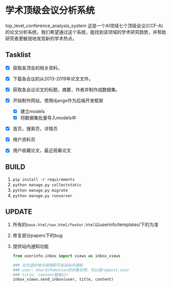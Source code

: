 # 学术顶级会议分析系统
top_level_conference_analysis_system
这是一个AI领域七个顶级会议(CCF-A)的论文分析系统，我们希望通过这个系统，能找到该领域的学术研究趋势，并帮助研究者更敏锐地发现新的学术热点。

## Tasklist
- [x] 获取各顶会的相关资料。
- [x] 下载各会议的从2013-2019年论文文件。
- [x] 获取各会议论文的标题，摘要，作者并制作成数据集。
- [x] 开始制作网站，使用django作为后端开发框架
  - [x] 建立models
  - [x] 将数据集批量导入models中
- [x] 首页，搜索页，详情页
- [x] 用户资料页
- [x] 用户收藏论文，最近观看论文



## BUILD

1. `pip install -r requirements`
2. `python manage.py collectstatic`
3. `python manage.py migrate`
4. `python manage.py runserver`



## UPDATE

1. 所有的`base.html/nav.html/footer.html`以userinfo/templates/下的为准

2. 修复部分papers下的bug

3. 提供站内通知功能

   ```python
   from userinfo.inbox import views as inbox_views
   
   ### 在合适的地方调用即可发送站内通知
   ### user: UserInfomation的对象实例，可以是request.user
   ### title, content都是str
   inbox_views.send_inbox(user, title, content) 
   ```

   
